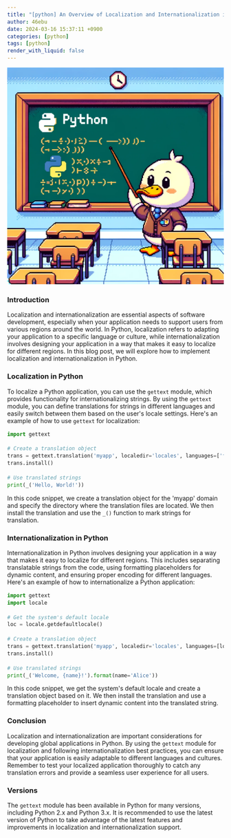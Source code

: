 ```yaml
---
title: "[python] An Overview of Localization and Internationalization in Python"
author: 46ebu
date: 2024-03-16 15:37:11 +0900
categories: [python]
tags: [python]
render_with_liquid: false
---
```


![Intro](/assets/img/post/python.png)
### Introduction
Localization and internationalization are essential aspects of software development, especially when your application needs to support users from various regions around the world. In Python, localization refers to adapting your application to a specific language or culture, while internationalization involves designing your application in a way that makes it easy to localize for different regions. In this blog post, we will explore how to implement localization and internationalization in Python.

### Localization in Python
To localize a Python application, you can use the `gettext` module, which provides functionality for internationalizing strings. By using the `gettext` module, you can define translations for strings in different languages and easily switch between them based on the user's locale settings. Here's an example of how to use `gettext` for localization:

```python
import gettext

# Create a translation object
trans = gettext.translation('myapp', localedir='locales', languages=['fr'])
trans.install()

# Use translated strings
print(_('Hello, World!'))
```

In this code snippet, we create a translation object for the 'myapp' domain and specify the directory where the translation files are located. We then install the translation and use the `_()` function to mark strings for translation.

### Internationalization in Python
Internationalization in Python involves designing your application in a way that makes it easy to localize for different regions. This includes separating translatable strings from the code, using formatting placeholders for dynamic content, and ensuring proper encoding for different languages. Here's an example of how to internationalize a Python application:

```python
import gettext
import locale

# Get the system's default locale
loc = locale.getdefaultlocale()

# Create a translation object
trans = gettext.translation('myapp', localedir='locales', languages=[loc[0]])
trans.install()

# Use translated strings
print(_('Welcome, {name}!').format(name='Alice'))
```

In this code snippet, we get the system's default locale and create a translation object based on it. We then install the translation and use a formatting placeholder to insert dynamic content into the translated string.

### Conclusion
Localization and internationalization are important considerations for developing global applications in Python. By using the `gettext` module for localization and following internationalization best practices, you can ensure that your application is easily adaptable to different languages and cultures. Remember to test your localized application thoroughly to catch any translation errors and provide a seamless user experience for all users.

### Versions
The `gettext` module has been available in Python for many versions, including Python 2.x and Python 3.x. It is recommended to use the latest version of Python to take advantage of the latest features and improvements in localization and internationalization support.